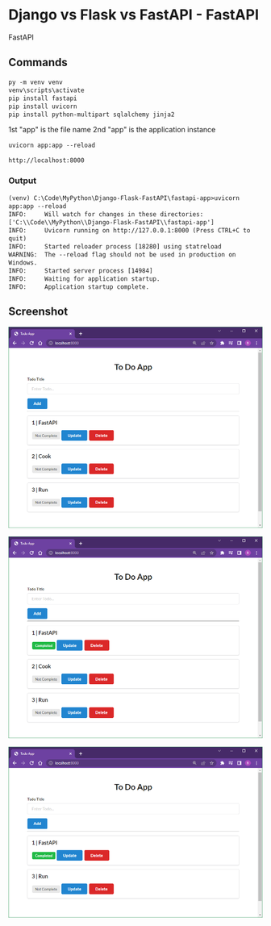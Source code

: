 # Django vs Flask vs FastAPI - FastAPI

FastAPI

## Commands

```
py -m venv venv
venv\scripts\activate
pip install fastapi
pip install uvicorn
pip install python-multipart sqlalchemy jinja2
```

1st "app" is the file name
2nd "app" is the application instance

```
uvicorn app:app --reload
```

```
http://localhost:8000
```

### Output

```
(venv) C:\Code\MyPython\Django-Flask-FastAPI\fastapi-app>uvicorn app:app --reload
INFO:     Will watch for changes in these directories: ['C:\\Code\\MyPython\\Django-Flask-FastAPI\\fastapi-app']
INFO:     Uvicorn running on http://127.0.0.1:8000 (Press CTRL+C to quit)
INFO:     Started reloader process [18280] using statreload
WARNING:  The --reload flag should not be used in production on Windows.
INFO:     Started server process [14984]
INFO:     Waiting for application startup.
INFO:     Application startup complete.
```

## Screenshot

![](image/README/01.png)

![](image/README/02.png)

![](image/README/03.png)
